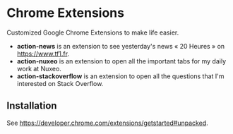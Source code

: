 # Chrome Extensions

Customized Google Chrome Extensions to make life easier.

- **action-news** is an extension to see yesterday's news « 20 Heures » on
  <https://www.tf1.fr>.
- **action-nuxeo** is an extension to open all the important tabs for my daily
  work at Nuxeo.
- **action-stackoverflow** is an extension to open all the questions that I'm
  interested on Stack Overflow.

## Installation

See <https://developer.chrome.com/extensions/getstarted#unpacked>.
